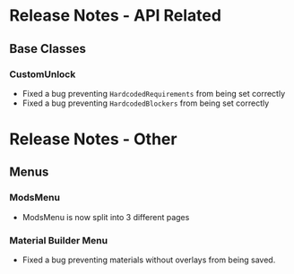 ﻿# Release Notes - API Related

## Base Classes

### CustomUnlock

- Fixed a bug preventing `HardcodedRequirements` from being set correctly
- Fixed a bug preventing `HardcodedBlockers` from being set correctly

# Release Notes - Other

## Menus

### ModsMenu

- ModsMenu is now split into 3 different pages

### Material Builder Menu

- Fixed a bug preventing materials without overlays from being saved.